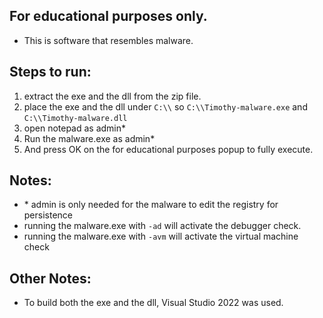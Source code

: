 ## For educational purposes only.
* This is software that resembles malware.

## Steps to run:
1. extract the exe and the dll from the zip file.
2. place the exe and the dll under `C:\\` so `C:\\Timothy-malware.exe` and `C:\\Timothy-malware.dll`
3. open notepad as admin\*
4. Run the malware.exe as admin\*
5. And press OK on the for educational purposes popup to fully execute.

## Notes:
* \* admin is only needed for the malware to edit the registry for persistence
* running the malware.exe with `-ad` will activate the debugger check. 
* running the malware.exe with `-avm` will activate the virtual machine check

## Other Notes:
* To build both the exe and the dll, Visual Studio 2022 was used.